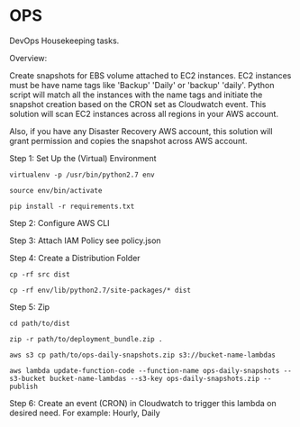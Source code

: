 # OPS
DevOps Housekeeping tasks. 

Overview: 

Create snapshots for EBS volume attached to EC2 instances. EC2 instances must be have name tags like 'Backup' 'Daily' or 'backup' 'daily'. Python script will match all the instances with the name tags and initiate the snapshot creation based on the CRON set as Cloudwatch event. This solution will scan EC2 instances across all regions in your AWS account.

Also, if you have any Disaster Recovery AWS account, this solution will grant permission and copies the snapshot across AWS account.

Step 1: Set Up the (Virtual) Environment

`virtualenv -p /usr/bin/python2.7 env`

`source env/bin/activate`

`pip install -r requirements.txt`

Step 2: Configure AWS CLI

Step 3: Attach IAM Policy
see policy.json

Step 4: Create a Distribution Folder

`cp -rf src dist`

`cp -rf env/lib/python2.7/site-packages/* dist`

Step 5: Zip

`cd path/to/dist`

`zip -r path/to/deployment_bundle.zip .`

`aws s3 cp path/to/ops-daily-snapshots.zip s3://bucket-name-lambdas`

`aws lambda update-function-code --function-name ops-daily-snapshots --s3-bucket bucket-name-lambdas --s3-key ops-daily-snapshots.zip --publish`

Step 6: Create an event (CRON) in Cloudwatch to trigger this lambda on desired need. For example: Hourly, Daily
